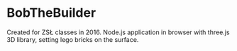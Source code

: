 # BobTheBuilder
Created for ZSŁ classes in 2016. Node.js application in browser with three.js 3D library, setting lego bricks on the surface.
